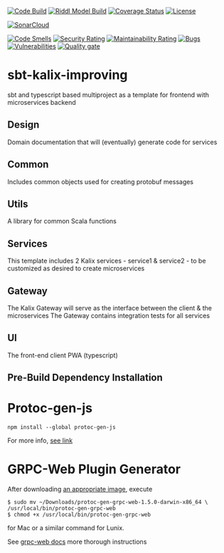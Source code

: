 [![Code Build](https://github.com/improving-ottawa/kalix-improving-template/actions/workflows/ci.yml/badge.svg)](https://github.com/improving-ottawa/kalix-improving-template/actions/workflows/ci.yml/badge.svg)
[![Riddl Model Build](https://github.com/improving-ottawa/kalix-improving-template/actions/workflows/riddl.yml/badge.svg)](https://github.com/improving-ottawa/kalix-improving-template/actions/workflows/riddl.yml)
[![Coverage Status](https://coveralls.io/repos/github/improving-ottawa/kalix-improving-template/badge.svg?branch=main)](https://coveralls.io/github/improving-ottawa/kalix-improving-template?branch=main)
[![License](https://img.shields.io/badge/license-Apache%202-blue.svg)](https://raw.githubusercontent.com/reactific/riddl/master/LICENSE)


[![SonarCloud](https://sonarcloud.io/images/project_badges/sonarcloud-black.svg)](https://sonarcloud.io/summary/new_code?id=improving-ottawa_kalix-improving-template)

[![Code Smells](https://sonarcloud.io/api/project_badges/measure?project=improving-ottawa_kalix-improving-template&metric=code_smells)](https://sonarcloud.io/summary/new_code?id=improving-ottawa_kalix-improving-template)
[![Security Rating](https://sonarcloud.io/api/project_badges/measure?project=improving-ottawa_kalix-improving-template&metric=security_rating)](https://sonarcloud.io/summary/new_code?id=improving-ottawa_kalix-improving-template)
[![Maintainability Rating](https://sonarcloud.io/api/project_badges/measure?project=improving-ottawa_kalix-improving-template&metric=sqale_rating)](https://sonarcloud.io/summary/new_code?id=improving-ottawa_kalix-improving-template)
[![Bugs](https://sonarcloud.io/api/project_badges/measure?project=improving-ottawa_kalix-improving-template&metric=bugs)](https://sonarcloud.io/summary/new_code?id=improving-ottawa_kalix-improving-template)
[![Vulnerabilities](https://sonarcloud.io/api/project_badges/measure?project=improving-ottawa_kalix-improving-template&metric=vulnerabilities)](https://sonarcloud.io/summary/new_code?id=improving-ottawa_kalix-improving-template)
[![Quality gate](https://sonarcloud.io/api/project_badges/quality_gate?project=improving-ottawa_kalix-improving-template)](https://sonarcloud.io/summary/new_code?id=improving-ottawa_kalix-improving-template)

# sbt-kalix-improving

sbt and typescript based multiproject as a template for frontend with microservices backend

## Design

Domain documentation that will (eventually) generate code for services

## Common

Includes common objects used for creating protobuf messages

## Utils

A library for common Scala functions

## Services

This template includes 2 Kalix services - service1 & service2 - to be customized as desired to create microservices

## Gateway

The Kalix Gateway will serve as the interface between the client & the microservices
The Gateway contains integration tests for all services

## UI

The front-end client PWA (typescript)

## Pre-Build Dependency Installation

# Protoc-gen-js

```
npm install --global protoc-gen-js
```

For more info, [see link](https://github.com/yinzara/protoc-gen-js)

# GRPC-Web Plugin Generator

After
downloading [an appropriate image](https://github.com/grpc/grpc-web#code-generator-plugin:~:text=plugin%20from%20our-,release,-page%3A),
execute

```
$ sudo mv ~/Downloads/protoc-gen-grpc-web-1.5.0-darwin-x86_64 \
/usr/local/bin/protoc-gen-grpc-web
$ chmod +x /usr/local/bin/protoc-gen-grpc-web
```

for Mac or a similar command for Lunix.

See [grpc-web docs](https://github.com/improving-ottawa/kalix-improving-template/actions/runs/6866116754/job/18671628548)
more thorough instructions


